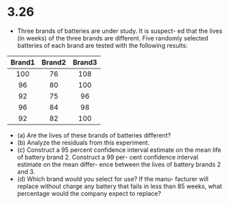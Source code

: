 
# 3.26
* Three brands of batteries are under study. It is suspect- ed that the lives (in weeks) of the three brands are different. Five randomly selected batteries of each brand are tested with the following results:

|Brand1 |Brand2 |Brand3|
|:---:|:---:|:---:|
|100|  76 | 108|
|96 |80 |100|
|92 |75 |96|
|96 |84 |98|
|92 |82| 100|

   * (a) Are the lives of these brands of batteries different?
   * (b) Analyze the residuals from this experiment.
   * (c) Construct a 95 percent confidence interval estimate on the mean life of battery brand 2. Construct a 99 per- cent confidence interval estimate on the mean differ- ence between the lives of battery brands 2 and 3.
   * (d) Which brand would you select for use? If the manu- facturer will replace without charge any battery that fails in less than 85 weeks, what percentage would the company expect to replace?

